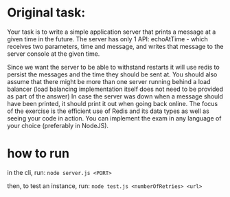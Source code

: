 Original task:
===
Your task is to write a simple application server that prints a message at a given time in the future.
The server has only 1 API:
echoAtTime - which receives two parameters, time and message, and writes that message to the server console at the given time.
 
Since we want the server to be able to withstand restarts it will use redis to persist the messages and the time they should be sent at. You should also assume that there might be more than one server running behind a load balancer (load balancing implementation itself does not need to be provided as part of the answer)
In case the server was down when a message should have been printed, it should print it out when going back online.
The focus of the exercise is the efficient use of Redis and its data types as well as seeing your code in action. You can implement the exam in any language of your choice (preferably in NodeJS).

how to run
===
in the cli, run:
`
node server.js <PORT> 
`

then, to test an instance, run:
`
node test.js <numberOfRetries> <url>
`
